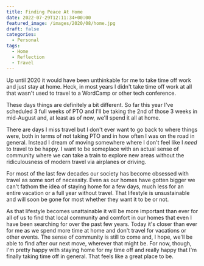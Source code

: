 ```yaml
---
title: Finding Peace At Home
date: 2022-07-29T12:11:34+00:00
featured_image: /images/2020/08/home.jpg
draft: false
categories:
  - Personal
tags:
  - Home
  - Reflection
  - Travel
---
```


Up until 2020 it would have been unthinkable for me to take time off work and just stay at home. Heck, in most years I didn't take time off work at all that wasn't used to travel to a WordCamp or other tech conference.

These days things are definitely a bit different. So far this year I've scheduled 3 full weeks of PTO and I'll be taking the 2nd of those 3 weeks in mid-August and, at least as of now, we'll spend it all at home.

There are days I miss travel but I don't ever want to go back to where things were, both in terms of not taking PTO and in how often I was on the road in general. Instead I dream of moving somewhere where I don't feel like I _need_ to travel to be happy. I want to be someplace with an actual sense of community where we can take a train to explore new areas without the ridiculousness of modern travel via airplanes or driving.

For most of the last few decades our society has become obsessed with travel as some sort of necessity. Even as our homes have gotten bigger we can't fathom the idea of staying home for a few days, much less for an entire vacation or a full year without travel. That lifestyle is unsustainable and will soon be gone for most whether they want it to be or not.

As that lifestyle becomes unattainable it will be more important than ever for all of us to find that local community and comfort in our homes that even I have been searching for over the past few years. Today it's closer than ever for me as we spend more time at home and don't travel for vacations or other events. The sense of community is still to come and, I hope, we'll be able to find after our next move, wherever that might be. For now, though, I'm pretty happy with staying home for my time off and really happy that I'm finally taking time off in general. That feels like a great place to be.